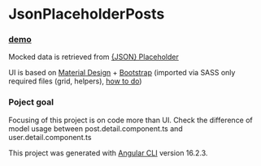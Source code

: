 # JsonPlaceholderPosts

### [demo](https://fix87.github.io/json-placeholder-posts)

Mocked data is retrieved from [{JSON} Placeholder](https://jsonplaceholder.typicode.com/)

UI is based on [Material Design](https://material.angular.io/) + [Bootstrap](https://getbootstrap.com/) (imported via SASS only required files (grid, helpers), [how to do](https://getbootstrap.com/docs/5.3/customize/sass/))

### Poject goal

Focusing of this project is on code more than UI. Check the difference of model usage between post.detail.component.ts and user.detail.component.ts

This project was generated with [Angular CLI](https://github.com/angular/angular-cli) version 16.2.3.
